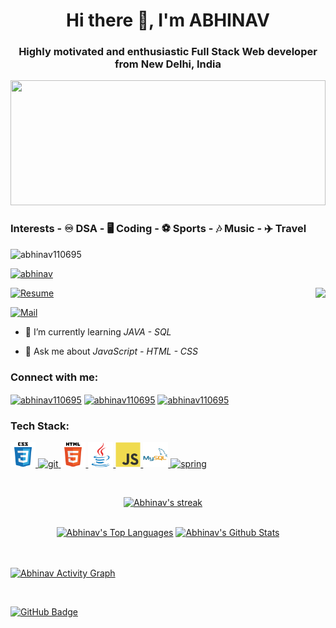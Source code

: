 <h1 align="center">Hi there 👋, I'm ABHINAV </h1>
<h3 align="center">Highly motivated and enthusiastic Full Stack Web developer from New Delhi, India</h3>

<img style="height: 200px; width:100%"  src="https://i.pinimg.com/originals/0b/f4/01/0bf4011a2d74bd3727ab269c509193f1.jpg"></img>
<h3>Interests  - ♾️ DSA
- 🖥️ Coding
- ⚽ Sports
- 🎶 Music
- ✈️ Travel</h3>


<p align="left"> <img src="https://komarev.com/ghpvc/?username=abhinav110695&label=Visitors&color=0e75b6&style=flat" alt="abhinav110695" /> </p>


<p align="left"> <a href="https://abhinav110695.github.io" target="blank"><img src="https://img.shields.io/badge/checkout%20my%20Portfolio_-000?style=for-the-badge&logo=ko-fi&logoColor=gold" alt="abhinav" /></a> </p>

<img style="height: 350px;"  align="right" src="https://c.tenor.com/p2eovClgAMoAAAAd/designer-coffee-break.gif"></img>

<p align="left"> <a href="https://drive.google.com/file/d/1ERWXnVNtLEFZ9fPdI6YQYypu4OPy9hgg/view?usp=sharing" target="blank"><img src="https://img.shields.io/badge/Go%20through%20my%20Resume_-000?style=for-the-badge&logo=files&logoColor=blue" alt="Resume"/></a> </p>

<p align="left"> <a href="abhinav110695@gmail.com" target="blank"><img src="https://img.shields.io/badge/Reach_to_me_via_Mail_-000?style=for-the-badge&logo=gmail&logoColor=red" alt="Mail" /></a> </p>


- 🌱 I’m currently learning *JAVA - SQL*

- 💬 Ask me about *JavaScript - HTML - CSS*

<h3 align="left">Connect with me:</h3>
<p align="left">

<a href="https://linkedin.com/in/abhinav110695" target="blank"><img align="center" src="https://raw.githubusercontent.com/rahuldkjain/github-profile-readme-generator/master/src/images/icons/Social/linked-in-alt.svg" alt="abhinav110695" height="30" width="40" /></a>
<a href="https://www.hackerrank.com/abhinav110695" target="blank"><img align="center" src="https://raw.githubusercontent.com/rahuldkjain/github-profile-readme-generator/master/src/images/icons/Social/hackerrank.svg" alt="abhinav110695" height="30" width="40" /></a>
<a href="https://www.leetcode.com/abhinav110695" target="blank"><img align="center" src="https://raw.githubusercontent.com/rahuldkjain/github-profile-readme-generator/master/src/images/icons/Social/leet-code.svg" alt="abhinav110695" height="30" width="40" /></a>
</p>

<h3 align="left">Tech Stack:</h3>
<p align="left"> <a href="https://www.w3schools.com/css/" target="_blank" rel="noreferrer"> <img src="https://raw.githubusercontent.com/devicons/devicon/master/icons/css3/css3-original-wordmark.svg" alt="css3" width="40" height="40"/> </a> <a href="https://git-scm.com/" target="_blank" rel="noreferrer"> <img src="https://www.vectorlogo.zone/logos/git-scm/git-scm-icon.svg" alt="git" width="40" height="40"/> </a> <a href="https://www.w3.org/html/" target="_blank" rel="noreferrer"> <img src="https://raw.githubusercontent.com/devicons/devicon/master/icons/html5/html5-original-wordmark.svg" alt="html5" width="40" height="40"/> </a> <a href="https://www.java.com" target="_blank" rel="noreferrer"> <img src="https://raw.githubusercontent.com/devicons/devicon/master/icons/java/java-original.svg" alt="java" width="40" height="40"/> </a> <a href="https://developer.mozilla.org/en-US/docs/Web/JavaScript" target="_blank" rel="noreferrer"> <img src="https://raw.githubusercontent.com/devicons/devicon/master/icons/javascript/javascript-original.svg" alt="javascript" width="40" height="40"/> </a> <a href="https://www.mysql.com/" target="_blank" rel="noreferrer"> <img src="https://raw.githubusercontent.com/devicons/devicon/master/icons/mysql/mysql-original-wordmark.svg" alt="mysql" width="40" height="40"/> </a> <a href="https://spring.io/" target="_blank" rel="noreferrer"> <img src="https://www.vectorlogo.zone/logos/springio/springio-icon.svg" alt="spring" width="40" height="40"/> </a> </p>
<br>
<p align="center">
    <a href="https://github.com/abhinav110695/github-readme-streak-stats">
        <img title="🔥 Get streak stats for your profile at git.io/streak-stats" alt="Abhinav's streak" src="https://github-readme-streak-stats.herokuapp.com/?user=abhinav110695&theme=black-ice&hide_border=true&stroke=0000&background=060A0CD0"/>
    </a>
</p>
 <br/> <div display="flex" align="center" >
    <a  href="https://github.com/abhinav110695/github-readme-stats"><img alt="Abhinav's Top Languages" src="https://github-readme-stats.vercel.app/api/top-langs/?username=abhinav110695&langs_count=8&count_private=true&layout=compact&theme=react&hide_border=true&bg_color=0D1117" /></a>
    <a href="https://github.com/abhinav110695/github-readme-stats"><img alt="Abhinav's Github Stats" src="https://github-readme-stats.vercel.app/api?username=abhinav110695&show_icons=true&count_private=true&theme=react&hide_border=true&bg_color=0D1117" /></a></div>
   
 
  <br/>

<br/>

<a href="https://github.com/abhinav110695/github-readme-activity-graph"><img alt="Abhinav Activity Graph" src="https://activity-graph.herokuapp.com/graph?username=abhinav110695&bg_color=0D1117&color=5BCDEC&line=5BCDEC&point=FFFFFF&hide_border=true" /></a>

<br/>

<a align="right" href="https://github.com/abhinav110695?tab=followers"><img src="https://img.shields.io/github/followers/abhinav110695?label=Followers&style=social" alt="GitHub Badge"></a>
